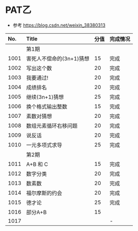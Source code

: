 # PAT乙

- 参考 https://blog.csdn.net/weixin_38380313

| No.  | Title           | 分值 | 完成情况 |
|:-----|:----------------|:---|:-----|
|      | 第1期             |    |      |
| 1001 | 害死人不偿命的(3n+1)猜想 | 15 | 完成   |
| 1002 | 写出这个数           | 20 | 完成   |
| 1003 | 我要通过!           | 20 | 完成   |
| 1004 | 成绩排名            | 20 | 完成   |
| 1005 | 继续(3n+1)猜想      | 25 | 完成   |
| 1006 | 换个格式输出整数        | 15 | 完成   |
| 1007 | 素数对猜想           | 20 | 完成   |
| 1008 | 数组元素循环右移问题      | 20 | 完成   |
| 1009 | 说反话             | 20 | 完成   |
| 1010 | 一元多项式求导         | 25 | 完成   |
|      | 第2期             |    |      |
| 1011 | A+B 和 C         | 15 | 完成   |
| 1012 | 数字分类            | 20 | 完成   |
| 1013 | 数素数             | 20 | 完成   |
| 1014 | 福尔摩斯的约会         | 20 | 完成   |
| 1015 | 德才论             | 25 | 完成   |
| 1016 | 部分A+B           | 15 |      |
| 1017 |                 |    | -    |